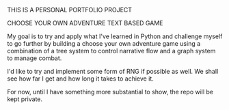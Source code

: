 THIS IS A PERSONAL PORTFOLIO PROJECT

CHOOSE YOUR OWN ADVENTURE TEXT BASED GAME

My goal is to try and apply what I've learned in Python and challenge myself to go further
by building a choose your own adventure game using a combination of a tree system to control
narrative flow and a graph system to manage combat. 

I'd like to try and implement some form of RNG if possible as well. We shall see how far I get
and how long it takes to achieve it. 

For now, until I have something more substantial to show, the repo will be kept private.
